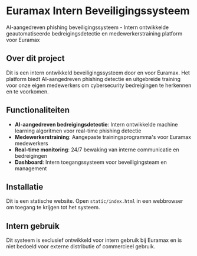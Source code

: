 # Euramax Intern Beveiligingssysteem
AI-aangedreven phishing beveiligingssysteem - Intern ontwikkelde geautomatiseerde bedreigingsdetectie en medewerkerstraining platform voor Euramax

## Over dit project
Dit is een intern ontwikkeld beveiligingssysteem door en voor Euramax. Het platform biedt AI-aangedreven phishing detectie en uitgebreide training voor onze eigen medewerkers om cybersecurity bedreigingen te herkennen en te voorkomen.

## Functionaliteiten
- **AI-aangedreven bedreigingsdetectie**: Intern ontwikkelde machine learning algoritmen voor real-time phishing detectie
- **Medewerkerstraining**: Aangepaste trainingsprogramma's voor Euramax medewerkers
- **Real-time monitoring**: 24/7 bewaking van interne communicatie en bedreigingen
- **Dashboard**: Intern toegangssysteem voor beveiligingsteam en management

## Installatie
Dit is een statische website. Open `static/index.html` in een webbrowser om toegang te krijgen tot het systeem.

## Intern gebruik
Dit systeem is exclusief ontwikkeld voor intern gebruik bij Euramax en is niet bedoeld voor externe distributie of commercieel gebruik.
